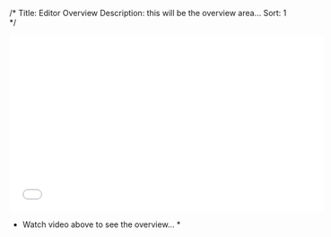 /* 
Title: Editor Overview 
Description: this will be the overview area... 
Sort: 1
*/ 

<iframe width="560" height="315" src="//www.youtube.com/embed/tlzHaB58DRE" frameborder="0" allowfullscreen></iframe>

* Watch video above to see the overview... *